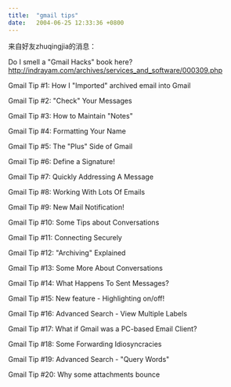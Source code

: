 ```yaml
---
title:  "gmail tips"
date:   2004-06-25 12:33:36 +0800
---
```


来自好友zhuqingjia的消息：  

Do I smell a "Gmail Hacks" book here? http://indrayam.com/archives/services_and_software/000309.php

Gmail Tip #1: How I "Imported" archived email into Gmail  

Gmail Tip #2: "Check" Your Messages  

Gmail Tip #3: How to Maintain "Notes"  

Gmail Tip #4: Formatting Your Name  

Gmail Tip #5: The "Plus" Side of Gmail

Gmail Tip #6: Define a Signature!  

Gmail Tip #7: Quickly Addressing A Message  

Gmail Tip #8: Working With Lots Of Emails

Gmail Tip #9: New Mail Notification!  

Gmail Tip #10: Some Tips about Conversations  

Gmail Tip #11: Connecting Securely

Gmail Tip #12: "Archiving" Explained

Gmail Tip #13: Some More About Conversations

Gmail Tip #14: What Happens To Sent Messages?

Gmail Tip #15: New feature - Highlighting on/off!

Gmail Tip #16: Advanced Search - View Multiple Labels

Gmail Tip #17: What if Gmail was a PC-based Email Client?

Gmail Tip #18: Some Forwarding Idiosyncracies

Gmail Tip #19: Advanced Search - "Query Words"

Gmail Tip #20: Why some attachments bounce  

